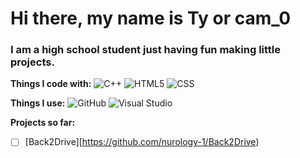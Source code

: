 # Hi there, my name is Ty or cam_0 #
### I am a high school student just having fun making little projects. ###



**Things I code with:**
 <img alt="C++" src="https://img.shields.io/badge/-C++-blue?logo=cplusplus"/>
 <img alt="HTML5" src="https://img.shields.io/badge/-HTML5-E34F26?style=flat-square&logo=html5&logoColor=white" />
 <img alt="CSS" src="https://img.shields.io/badge/CSS3-1572B6?style=flat-square&logo=css3&logoColor=white" />
 

**Things I use:**
 ![GitHub](https://img.shields.io/badge/github-%23121011.svg?style=flat-square&logo=github&logoColor=white)
 ![Visual Studio](https://img.shields.io/badge/Visual%20Studio-5C2D91.svg?style=flat-square&logo=visual-studio&logoColor=white)

**Projects so far:**
- [ ] [Back2Drive][https://github.com/nurology-1/Back2Drive)
